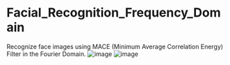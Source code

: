 # Facial_Recognition_Frequency_Domain
Recognize face images using MACE  (Minimum Average Correlation Energy) Filter in the Fourier Domain.
![image](https://github.com/KKMOfficial/Facial_Recognition_Frequency_Domain/assets/89024919/a7d4099e-fd57-4168-8dde-e5217064654c)
![image](https://github.com/KKMOfficial/Facial_Recognition_Frequency_Domain/assets/89024919/678de36c-1301-4fed-bd14-614559c05e49)
